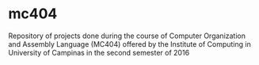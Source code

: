 # mc404
Repository of projects done during the course of Computer Organization and Assembly Language (MC404) offered by the Institute of Computing in University of Campinas in the second semester of 2016
